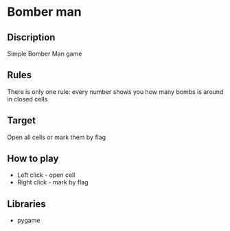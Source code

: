 
# Bomber man
## Discription
Simple Bomber Man game
## Rules
There is only one rule: every number shows you how many bombs is around in closed cells
## Target
Open all cells or mark them by flag
## How to play
- Left click - open cell
- Right click - mark by flag
## Libraries
- pygame